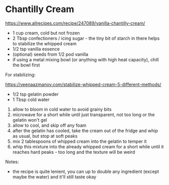 # Chantilly Cream

https://www.allrecipes.com/recipe/247089/vanilla-chantilly-cream/

* 1 cup cream, cold but not frozen
* 2 Tbsp confectioners / icing sugar - the tiny bit of starch in there helps to stabilize the whipped cream
* 1/2 tsp vanilla essence
* (optional) seeds from 1/2 pod vanilla
* if using a metal mixing bowl (or anything with high heat capacity), chill the bowl first

For stabilizing:

https://veenaazmanov.com/stabilize-whipped-cream-5-different-methods/

* 1/2 tsp gelatin powder
* 1 Tbsp cold water

1. allow to bloom in cold water to avoid grainy bits
2. microwave for a short while until just transparent, not too long or the gelatin won't gel
3. allow to cool, and skip off any foam
4. after the gelatin has cooled, take the cream out of the fridge and whip as usual, but stop at soft peaks
5. mix 2 tablespoons of whipped cream into the gelatin to temper it
6. whip this mixture into the already whipped cream for a short while until it reaches hard peaks - too long and the
   texture will be weird


Notes:

* the recipe is quite lenient, you can up to double any ingredient (except maybe the water) and it'll still taste okay